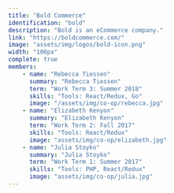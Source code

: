 ```yaml
---
title: "Bold Commerce"
identification: "bold"
description: "Bold is an eCommerce company."
link: "https://boldcommerce.com/"
image: "assets/img/logos/bold-icon.png"
width: "100px"
complete: true
members:
    - name: "Rebecca Tiessen"
      summary: "Rebecca Tiessen"
      term: "Work Term 3: Summer 2018"
      skills: "Tools: React/Redux, Go"
      image: "/assets/img/co-op/rebecca.jpg"
    - name: "Elizabeth Kenyon"
      summary: "Elizabeth Kenyon"
      term: "Work Term 2: Fall 2017"
      skills: "Tools: React/Redux"
      image: "assets/img/co-op/elizabeth.jpg"
    - name: "Julia Stoyko"
      summary: "Julia Stoyko"
      term: "Work Term 1: Summer 2017"
      skills: "Tools: PHP, React/Redux"
      image: "assets/img/co-op/julia.jpg"
---
```

